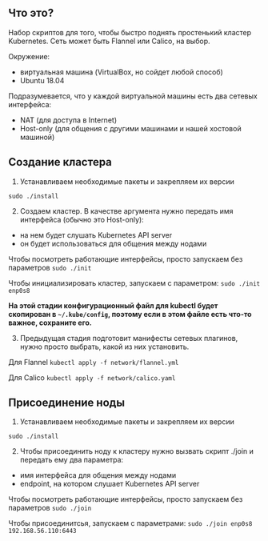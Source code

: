 ## Что это?
Набор скриптов для того, чтобы быстро поднять простенький кластер Kubernetes.
Cеть может быть Flannel или Calico, на выбор.

Окружение:
* виртуальная машина (VirtualBox, но сойдет любой способ)
* Ubuntu 18.04

Подразумевается, что у каждой виртуальной машины есть два сетевых интерфейса:
* NAT (для доступа в Internet)
* Host-only (для общения с другими машинами и нашей хостовой машиной)

## Создание кластера

1. Устанавливаем необходимые пакеты и закрепляем их версии

`sudo ./install`

2. Создаем кластер. В качестве аргумента нужно передать имя интерфейса (обычно это Host-only):
* на нем будет слушать Kubernetes API server
* он будет использоваться для общения между нодами

Чтобы посмотреть работающие интерфейсы, просто запускаем без параметров
`sudo ./init`

Чтобы инициализировать кластер, запускаем с параметром:
`sudo ./init enp0s8`

**На этой стадии конфигурационный файл для kubectl будет скопирован в `~/.kube/config`, поэтому если в этом файле есть что-то важное, сохраните его.**

3. Предыдущая стадия подготовит манифесты сетевых плагинов, нужно просто выбрать, какой из них установить.

Для Flannel
`kubectl apply -f network/flannel.yml`

Для Calico
`kubectl apply -f network/calico.yaml`


## Присоединение ноды

1. Устанавливаем необходимые пакеты и закрепляем их версии

`sudo ./install`

2. Чтобы присоединить ноду к кластеру нужно вызвать скрипт ./join и передать ему два параметра:
* имя интерфейса для общения между нодами
* endpoint, на котором слушает Kubernetes API server

Чтобы посмотреть работающие интерфейсы, просто запускаем без параметров
`sudo ./join`

Чтобы присоединитсья, запускаем с параметрами:
`sudo ./join enp0s8 192.168.56.110:6443`